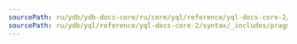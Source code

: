 ```yaml
---
sourcePath: ru/ydb/ydb-docs-core/ru/core/yql/reference/yql-docs-core-2/syntax/_includes/pragma/debug.md
sourcePath: ru/ydb/yql/reference/yql-docs-core-2/syntax/_includes/pragma/debug.md
---
```


